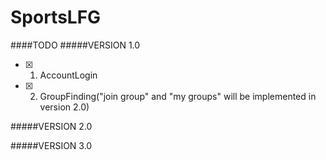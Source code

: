 # SportsLFG
####TODO
#####VERSION 1.0

- [x] 1.  AccountLogin
- [x] 2.  GroupFinding("join group" and "my groups" will be implemented in version 2.0)


#####VERSION 2.0

#####VERSION 3.0
